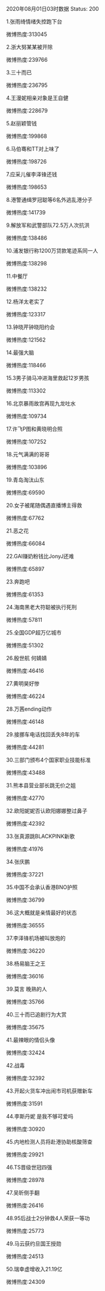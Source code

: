 2020年08月01日03时数据
Status: 200

1.张雨绮情绪失控跑下台

微博热度:313045

2.浙大努某某被开除

微博热度:239766

3.三十而已

微博热度:236795

4.王漫妮相亲对象是王自健

微博热度:228679

5.赵丽颖管钱

微博热度:199868

6.马伯骞和TT对上味了

微博热度:198726

7.应采儿催李泽锋还钱

微博热度:198653

8.港警通缉罗冠聪等6名外逃乱港分子

微博热度:141739

9.解放军和武警部队72.5万人次抗洪

微博热度:138486

10.浦发银行称1200万贷款笔迹系同一人

微博热度:138298

11.中餐厅

微博热度:138232

12.杨洋太老实了

微博热度:123317

13.钟晓芹钟晓阳约会

微博热度:121562

14.最强大脑

微博热度:118466

15.3男子骑马冲进海里救起12岁男孩

微博热度:113302

16.北京暴雨故宫再现九龙吐水

微博热度:109734

17.许飞P图和黄晓明合照

微博热度:107252

18.元气满满的哥哥

微博热度:103896

19.青岛淘汰山东

微博热度:69590

20.女子被尾随偶遇直播博主得救

微博热度:67762

21.恶之花

微博热度:66084

22.GAI赚奶粉钱比JonyJ还难

微博热度:65897

23.奔跑吧

微博热度:61353

24.海南黑老大符聪被执行死刑

微博热度:57811

25.全国GDP超万亿城市

微博热度:51302

26.殷世航 何婧婧

微博热度:46416

27.黄明昊好惨

微博热度:46224

28.万茜ending动作

微博热度:46148

29.接挪车电话找回丢失8年的车

微博热度:44281

30.三部门颁布4个国家职业技能标准

微博热度:43488

31.熊本县营业部长跳无价之姐

微博热度:42770

32.欧阳妮妮否认欧阳娜娜整过鼻子

微博热度:42392

33.张真源跳BLACKPINK新歌

微博热度:41976

34.张庆鹏

微博热度:37221

35.中国不会承认香港BNO护照

微博热度:36799

36.这大概就是亲情最好的状态

微博热度:36555

37.李泽锋机场被叫放炮的

微博热度:36220

38.杨易脑王之王

微博热度:36016

39.莫言 晚熟的人

微博热度:35766

40.三十而已追剧行为大赏

微博热度:35675

41.最辣眼的情侣头像

微博热度:32424

42.战毒

微博热度:32392

43.开起火货车冲出闹市司机获赠新车

微博热度:31591

44.李斯丹妮 是我不够可爱吗

微博热度:30920

45.内地检测人员将赴港协助核酸筛查

微博热度:29921

46.TS晋级世冠四强

微博热度:28978

47.吴昕侧手翻

微博热度:26416

48.95后战士2分钟救4人荣获一等功

微博热度:25773

49.马云获约旦国王授勋

微博热度:24513

50.瑞幸虚增收入21.19亿

微博热度:24309

